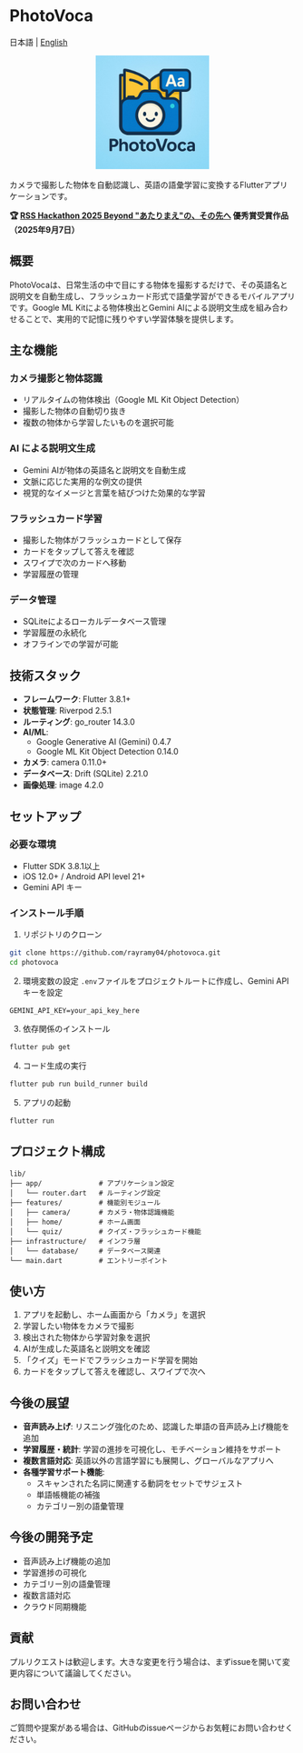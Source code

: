 # PhotoVoca

日本語 | [English](README.md)

<p align="center">
  <img src="assets/images/logo.png" alt="PhotoVoca Logo" width="200"/>
</p>

カメラで撮影した物体を自動認識し、英語の語彙学習に変換するFlutterアプリケーションです。

**🏆 [RSS Hackathon 2025 Beyond "あたりまえ"の、その先へ](https://www.craftstadium.com/hackathon/rss-hackathon-2025-beyond) 優秀賞受賞作品（2025年9月7日）**

## 概要

PhotoVocaは、日常生活の中で目にする物体を撮影するだけで、その英語名と説明文を自動生成し、フラッシュカード形式で語彙学習ができるモバイルアプリです。Google ML Kitによる物体検出とGemini AIによる説明文生成を組み合わせることで、実用的で記憶に残りやすい学習体験を提供します。

## 主な機能

### カメラ撮影と物体認識
- リアルタイムの物体検出（Google ML Kit Object Detection）
- 撮影した物体の自動切り抜き
- 複数の物体から学習したいものを選択可能

### AI による説明文生成
- Gemini AIが物体の英語名と説明文を自動生成
- 文脈に応じた実用的な例文の提供
- 視覚的なイメージと言葉を結びつけた効果的な学習

### フラッシュカード学習
- 撮影した物体がフラッシュカードとして保存
- カードをタップして答えを確認
- スワイプで次のカードへ移動
- 学習履歴の管理

### データ管理
- SQLiteによるローカルデータベース管理
- 学習履歴の永続化
- オフラインでの学習が可能

## 技術スタック

- **フレームワーク**: Flutter 3.8.1+
- **状態管理**: Riverpod 2.5.1
- **ルーティング**: go_router 14.3.0
- **AI/ML**:
  - Google Generative AI (Gemini) 0.4.7
  - Google ML Kit Object Detection 0.14.0
- **カメラ**: camera 0.11.0+
- **データベース**: Drift (SQLite) 2.21.0
- **画像処理**: image 4.2.0

## セットアップ

### 必要な環境
- Flutter SDK 3.8.1以上
- iOS 12.0+ / Android API level 21+
- Gemini API キー

### インストール手順

1. リポジトリのクローン
```bash
git clone https://github.com/rayramy04/photovoca.git
cd photovoca
```

2. 環境変数の設定
`.env`ファイルをプロジェクトルートに作成し、Gemini APIキーを設定
```
GEMINI_API_KEY=your_api_key_here
```

3. 依存関係のインストール
```bash
flutter pub get
```

4. コード生成の実行
```bash
flutter pub run build_runner build
```

5. アプリの起動
```bash
flutter run
```

## プロジェクト構成

```
lib/
├── app/              # アプリケーション設定
│   └── router.dart   # ルーティング設定
├── features/         # 機能別モジュール
│   ├── camera/       # カメラ・物体認識機能
│   ├── home/         # ホーム画面
│   └── quiz/         # クイズ・フラッシュカード機能
├── infrastructure/   # インフラ層
│   └── database/     # データベース関連
└── main.dart         # エントリーポイント
```

## 使い方

1. アプリを起動し、ホーム画面から「カメラ」を選択
2. 学習したい物体をカメラで撮影
3. 検出された物体から学習対象を選択
4. AIが生成した英語名と説明文を確認
5. 「クイズ」モードでフラッシュカード学習を開始
6. カードをタップして答えを確認し、スワイプで次へ

## 今後の展望

- **音声読み上げ**: リスニング強化のため、認識した単語の音声読み上げ機能を追加
- **学習履歴・統計**: 学習の進捗を可視化し、モチベーション維持をサポート
- **複数言語対応**: 英語以外の言語学習にも展開し、グローバルなアプリへ
- **各種学習サポート機能**:
  - スキャンされた名詞に関連する動詞をセットでサジェスト
  - 単語帳機能の補強
  - カテゴリー別の語彙管理

## 今後の開発予定

- 音声読み上げ機能の追加
- 学習進捗の可視化
- カテゴリー別の語彙管理
- 複数言語対応
- クラウド同期機能

## 貢献

プルリクエストは歓迎します。大きな変更を行う場合は、まずissueを開いて変更内容について議論してください。

## お問い合わせ

ご質問や提案がある場合は、GitHubのissueページからお気軽にお問い合わせください。